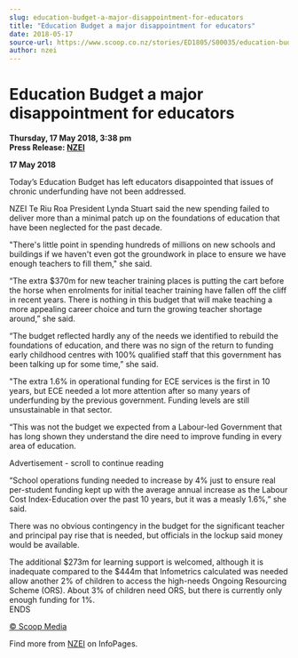 ```yaml
---
slug: education-budget-a-major-disappointment-for-educators
title: "Education Budget a major disappointment for educators"
date: 2018-05-17
source-url: https://www.scoop.co.nz/stories/ED1805/S00035/education-budget-a-major-disappointment-for-educators.htm
author: nzei
---
```

Education Budget a major disappointment for educators
=====================================================

**Thursday, 17 May 2018, 3:38 pm**  
**Press Release: [NZEI](https://info.scoop.co.nz/NZEI)**

**17 May 2018**

Today’s Education Budget has left educators disappointed that issues of chronic underfunding have not been addressed.

NZEI Te Riu Roa President Lynda Stuart said the new spending failed to deliver more than a minimal patch up on the foundations of education that have been neglected for the past decade.

"There's little point in spending hundreds of millions on new schools and buildings if we haven't even got the groundwork in place to ensure we have enough teachers to fill them," she said.

“The extra $370m for new teacher training places is putting the cart before the horse when enrolments for initial teacher training have fallen off the cliff in recent years. There is nothing in this budget that will make teaching a more appealing career choice and turn the growing teacher shortage around,” she said.

“The budget reflected hardly any of the needs we identified to rebuild the foundations of education, and there was no sign of the return to funding early childhood centres with 100% qualified staff that this government has been talking up for some time,” she said.

"The extra 1.6% in operational funding for ECE services is the first in 10 years, but ECE needed a lot more attention after so many years of underfunding by the previous government. Funding levels are still unsustainable in that sector.

“This was not the budget we expected from a Labour-led Government that has long shown they understand the dire need to improve funding in every area of education.

Advertisement - scroll to continue reading





“School operations funding needed to increase by 4% just to ensure real per-student funding kept up with the average annual increase as the Labour Cost Index-Education over the past 10 years, but it was a measly 1.6%,” she said.

There was no obvious contingency in the budget for the significant teacher and principal pay rise that is needed, but officials in the lockup said money would be available.

The additional $273m for learning support is welcomed, although it is inadequate compared to the $444m that Infometrics calculated was needed allow another 2% of children to access the high-needs Ongoing Resourcing Scheme (ORS). About 3% of children need ORS, but there is currently only enough funding for 1%.  
ENDS

[© Scoop Media](http://www.scoop.co.nz/about/terms.html)

Find more from [NZEI](https://info.scoop.co.nz/NZEI) on InfoPages.